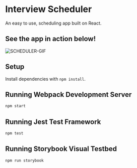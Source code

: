 # Interview Scheduler

An easy to use, scheduling app built on React.

## See the app in action below!

![SCHEDULER-GIF](https://github.com/brenonparry/scheduler/blob/master/docs/SCHEDULER-GIF.gif)

## Setup

Install dependencies with `npm install`.

## Running Webpack Development Server

```sh
npm start
```

## Running Jest Test Framework

```sh
npm test
```

## Running Storybook Visual Testbed

```sh
npm run storybook
```
